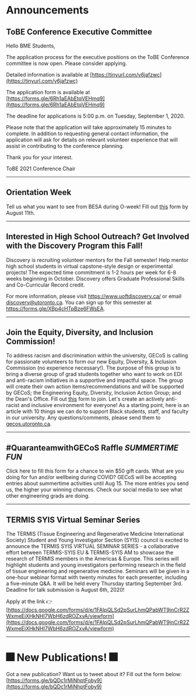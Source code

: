 # Announcements

## ToBE Conference Executive Committee
Hello BME Students,

The application process for the executive positions on the ToBE Conference committee is now open. Please consider applying.

Detailed information is available at [https://tinyurl.com/y6jafzwc](https://tinyurl.com/y6jafzwc)

The application form is available at [https://forms.gle/6Rh1aEAbEtqVEHmq9](https://forms.gle/6Rh1aEAbEtqVEHmq9)

The deadline for applications is 5:00 p.m. on Tuesday, September 1, 2020.

Please note that the application will take approximately 15 minutes to complete. In addition to requesting general contact information, the application will ask for details on relevant volunteer experience that will assist in contributing to the conference planning.

Thank you for your interest.

ToBE 2021 Conference Chair

-------------

## Orientation Week
Tell us what you want to see from BESA during O-week! Fill out [this](https://utoronto.us11.list-manage.com/track/click?u=e40ad4f7528711b59d6b11525&id=522c5dbf06&e=446505edb8) form by August 11th.

-------------

## Interested in High School Outreach? Get Involved with the Discovery Program this Fall!

Discovery is recruiting volunteer mentors for the Fall semester! Help mentor high school students in virtual capstone-style design or experimental projects! The expected time commitment is 1-2 hours per week for 6-8 weeks beginning in October. Discovery offers Graduate Professional Skills and Co-Curricular Record credit.

For more information, please visit https://www.uoftdiscovery.ca/  or email [discovery@utoronto.ca](discovery@utoronto.ca). You can sign up for this semester at https://forms.gle/XBp4cHTpBze6FWsEA.

-------------

## Join the Equity, Diversity, and Inclusion Commission!
To address racism and discrimination within the university, GECoS is calling for passionate volunteers to form our new Equity, Diversity, & Inclusion Commission (no experience necessary!). The purpose of this group is to bring a diverse group of grad students together who want to work on EDI and anti-racism initiatives in a supportive and impactful space. The group will create their own action items/recommendations and will be supported by GECoS; the Engineering Equity, Diversity, Inclusion Action Group; and the Dean's Office. Fill out [this](https://utoronto.us11.list-manage.com/track/click?u=e40ad4f7528711b59d6b11525&id=a2cd356668&e=446505edb8) form to join. Let's create an actively anti-racist and inclusive environment for everyone! As a starting point, here is an article with 10 things we can do to support Black students, staff, and faculty in our university. Any questions/comments, please send them to [gecos.utoronto.ca](https://utoronto.us11.list-manage.com/track/click?u=e40ad4f7528711b59d6b11525&id=3f759cfbcb&e=446505edb8).

-------------

## #QuaranteamwithGECoS Raffle *SUMMERTIME FUN*
Click here to fill this form for a chance to win $50 gift cards. What are you doing for fun and/or wellbeing during COVID? GECoS will be accepting entries about summertime activities until Aug 15. The more entries you send us, the higher your winning chances. Check our social media to see what other engineering grads are doing.

-------------

## TERMIS SYIS Virtual Seminar Series

The TERMIS (Tissue Engineering and Regenerative Medicine International Society) Student and Young Investigator Section (SYIS) council is excited to announce the TERMIS SYIS VIRTUAL SEMINAR SERIES - a collaborative effort between TERMIS-SYIS EU & TERMIS-SYIS AM to showcase the research of TERMIS members in the Americas & Europe. This series will highlight students and young investigators performing research in the field of tissue engineering and regenerative medicine. Seminars will be given in a one-hour webinar format with twenty minutes for each presenter, including a five-minute Q&A. It will be held every Thursday starting September 3rd. Deadline for talk submission is August 6th, 2020!

Apply at the link 👉
[https://docs.google.com/forms/d/e/1FAIpQLSd2pSurLhmQPabWT9jnCrR2ZWxmeEiXHkNHI7WbH6zdROZxvA/viewform](https://docs.google.com/forms/d/e/1FAIpQLSd2pSurLhmQPabWT9jnCrR2ZWxmeEiXHkNHI7WbH6zdROZxvA/viewform)

-------------

# 🎆 New Publications! 🎆

Got a new publication? Want us to tweet about it? Fill out the form below:
[https://forms.gle/bQDc1rMiNhptFoby9](https://forms.gle/bQDc1rMiNhptFoby9)
